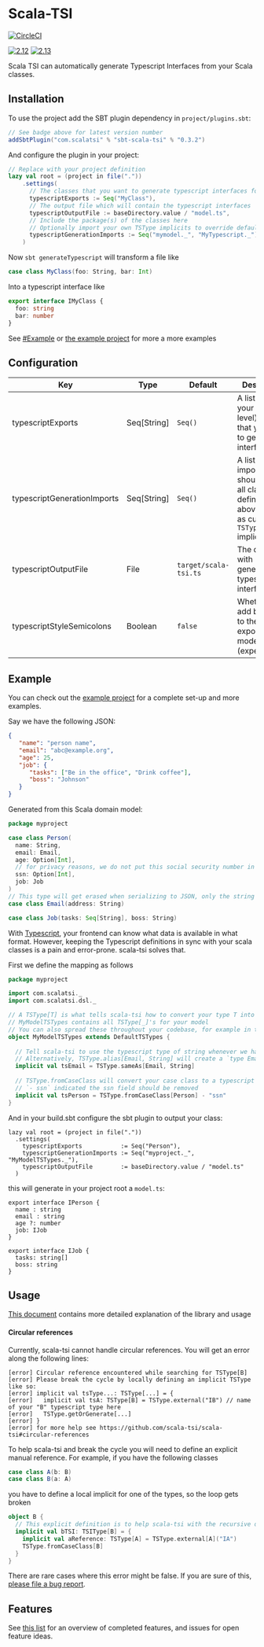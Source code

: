 # Scala-TSI

[![CircleCI](https://img.shields.io/circleci/project/github/scala-tsi/scala-tsi/master.svg)](https://circleci.com/gh/scala-tsi/scala-tsi/)


[![2.12](https://img.shields.io/maven-central/v/com.scalatsi/scala-tsi_2.12.svg?label=2.12)](https://mvnrepository.com/artifact/com.scalatsi/scala-tsi)
[![2.13](https://img.shields.io/maven-central/v/com.scalatsi/scala-tsi_2.13.svg?label=2.13)](https://mvnrepository.com/artifact/com.scalatsi/scala-tsi)

Scala TSI can automatically generate Typescript Interfaces from your Scala classes.

## Installation

To use the project add the SBT plugin dependency in `project/plugins.sbt`:

```scala
// See badge above for latest version number
addSbtPlugin("com.scalatsi" % "sbt-scala-tsi" % "0.3.2")
```

And configure the plugin in your project:
```scala
// Replace with your project definition
lazy val root = (project in file("."))
    .settings(
      // The classes that you want to generate typescript interfaces for
      typescriptExports := Seq("MyClass"),
      // The output file which will contain the typescript interfaces
      typescriptOutputFile := baseDirectory.value / "model.ts",
      // Include the package(s) of the classes here
      // Optionally import your own TSType implicits to override default default generated
      typescriptGenerationImports := Seq("mymodel._", "MyTypescript._")
    )
```

Now `sbt generateTypescript` will transform a file like
```scala
case class MyClass(foo: String, bar: Int)
```

Into a typescript interface like
```typescript
export interface IMyClass {
  foo: string
  bar: number
}
```

See [#Example](#Example) or [the example project](example/) for more a more examples

## Configuration

| Key | Type | Default | Description |
| --- | ---- | ------- | ----------- |
| typescriptExports | Seq[String] | `Seq()` | A list of all your (top-level) classes that you want to generate interfaces for |
| typescriptGenerationImports | Seq[String] | `Seq()` | A list of all imports. This should import all classes you defined above, as well as custom `TSType` implicits |
| typescriptOutputFile | File | `target/scala-tsi.ts`| The output file with generated typescript interfaces |
| typescriptStyleSemicolons | Boolean | `false` | Whether to add booleans to the exported model (experimental) |

## Example

You can check out the [example project](example/) for a complete set-up and more examples.

Say we have the following JSON:
```json
{
   "name": "person name",
   "email": "abc@example.org",
   "age": 25,
   "job": {
      "tasks": ["Be in the office", "Drink coffee"],
      "boss": "Johnson"
   }
}
```

Generated from this Scala domain model:
```scala
package myproject

case class Person(
  name: String,
  email: Email,
  age: Option[Int],
  // for privacy reasons, we do not put this social security number in the JSON
  ssn: Option[Int],
  job: Job
)
// This type will get erased when serializing to JSON, only the string remains
case class Email(address: String)

case class Job(tasks: Seq[String], boss: String)

```

With [Typescript](https://www.typescriptlang.org/), your frontend can know what data is available in what format.
However, keeping the Typescript definitions in sync with your scala classes is a pain and error-prone. scala-tsi solves that.

First we define the mapping as follows
```scala
package myproject

import com.scalatsi._
import com.scalatsi.dsl._

// A TSType[T] is what tells scala-tsi how to convert your type T into typescript
// MyModelTSTypes contains all TSType[_]'s for your model
// You can also spread these throughout your codebase, for example in the same place where your JSON (de)serializers
object MyModelTSTypes extends DefaultTSTypes {
 
  // Tell scala-tsi to use the typescript type of string whenever we have an Email type
  // Alternatively, TSType.alias[Email, String] will create a `type Email = string` entry in the typescript file
  implicit val tsEmail = TSType.sameAs[Email, String]
  
  // TSType.fromCaseClass will convert your case class to a typescript definition
  // `- ssn` indicated the ssn field should be removed
  implicit val tsPerson = TSType.fromCaseClass[Person] - "ssn"
}
```

And in your build.sbt configure the sbt plugin to output your class:
```
lazy val root = (project in file("."))
  .settings(
    typescriptExports           := Seq("Person"),
    typescriptGenerationImports := Seq("myproject._", "MyModelTSTypes._"),
    typescriptOutputFile        := baseDirectory.value / "model.ts"
  )
```

this will generate in your project root a `model.ts`:
```
export interface IPerson {
  name : string
  email : string
  age ?: number
  job: IJob
}

export interface IJob {
  tasks: string[]
  boss: string
}
```

## Usage

[This document](doc/workings.md) contains more detailed explanation of the library and usage

#### Circular references

Currently, scala-tsi cannot handle circular references.
You will get an error along the following lines:
```text
[error] Circular reference encountered while searching for TSType[B]
[error] Please break the cycle by locally defining an implicit TSType like so:
[error] implicit val tsType...: TSType[...] = {
[error]   implicit val tsA: TSType[B] = TSType.external("IB") // name of your "B" typescript type here
[error]   TSType.getOrGenerate[...]
[error] }
[error] for more help see https://github.com/scala-tsi/scala-tsi#circular-references
```

To help scala-tsi and break the cycle you will need to define an explicit manual reference.
For example, if you have the following classes

```scala
case class A(b: B)
case class B(a: A)
```

you have to define a local implicit for one of the types, so the loop gets broken
```scala
object B {
  // This explicit definition is to help scala-tsi with the recursive definition of A and B
  implicit val bTSI: TSIType[B] = {
    implicit val aReference: TSType[A] = TSType.external[A]("IA")
    TSType.fromCaseClass[B]
  }
}
```

There are rare cases where this error might be false. If you are sure of this, [please file a bug report](https://github.com/scala-tsi/scala-tsi/issues).

## Features

See [this list](https://github.com/scala-tsi/scala-tsi/issues/1) for an overview of completed features, and issues for open feature ideas.
